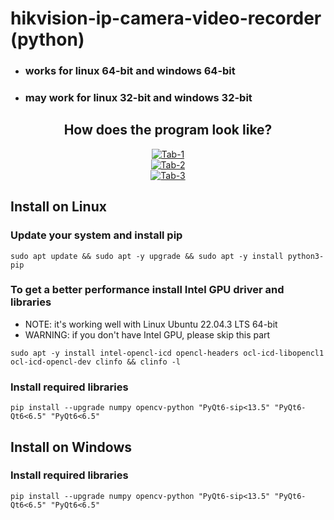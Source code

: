 # hikvision-ip-camera-video-recorder (python)
* ### works for linux 64-bit and windows 64-bit
* ### may work for linux 32-bit and windows 32-bit


<div align="center">
<h2>How does the program look like?</h2>
<a target="_blank" href="https://imageupload.io/D84WNVQvHhvGOWg"><img src="https://imageupload.io/ib/2C8KQqXqwpfOBvI_1692765002.png" alt="Tab-1"/></a><br>
<a target="_blank" href="https://imageupload.io/hfiiKypQbnwSK3G"><img src="https://imageupload.io/ib/3Gmcv7Tk6x48vJn_1692765002.png" alt="Tab-2"/></a><br>
<a target="_blank" href="https://imageupload.io/VuvH19mjbQ0ZF1B"><img src="https://imageupload.io/ib/sozOPAsTzvKtMot_1692765002.png" alt="Tab-3"/></a><br>
</div>


## Install on Linux

### Update your system and install pip
```
sudo apt update && sudo apt -y upgrade && sudo apt -y install python3-pip
```

### To get a better performance install Intel GPU driver and libraries
* NOTE: it's working well with Linux Ubuntu 22.04.3 LTS 64-bit
* WARNING: if you don't have Intel GPU, please skip this part
```
sudo apt -y install intel-opencl-icd opencl-headers ocl-icd-libopencl1 ocl-icd-opencl-dev clinfo && clinfo -l
```

### Install required libraries
```
pip install --upgrade numpy opencv-python "PyQt6-sip<13.5" "PyQt6-Qt6<6.5" "PyQt6<6.5"
```


## Install on Windows

### Install required libraries
```
pip install --upgrade numpy opencv-python "PyQt6-sip<13.5" "PyQt6-Qt6<6.5" "PyQt6<6.5"
```
